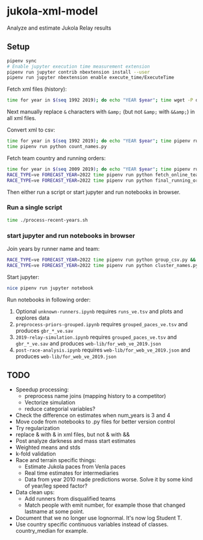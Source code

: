 # jukola-xml-model
Analyze and estimate Jukola Relay results

## Setup
```bash
pipenv sync
# Enable jupyter execution time measurement extension
pipenv run jupyter contrib nbextension install --user
pipenv run jupyter nbextension enable execute_time/ExecuteTime
```

Fetch xml files (history):

```bash
time for year in $(seq 1992 2019); do echo "YEAR $year"; time wget -P data https://results.jukola.com/tulokset/results_j${year}_ju.xml; done
```
Next manually replace `&` characters with `&amp;` (but not `&amp;` with `&&amp;`) in all xml files.

Convert xml to csv:

```bash
time for year in $(seq 1992 2019); do echo "YEAR $year"; time pipenv run python result_xml_to_csv.py $year ve && head data/results_with_dist_j${year}_ve.tsv; done
time pipenv run python count_names.py
```

Fetch team country and running orders:

```bash
time for year in $(seq 2009 2019); do echo "YEAR $year"; time pipenv run python fetch_team_countries.py ${year} && wc data/team_countries_j${year}_ju.tsv; done
RACE_TYPE=ve FORECAST_YEAR=2022 time pipenv run python fetch_online_team_countries.py && RACE_TYPE=ju FORECAST_YEAR=2022 time pipenv run python fetch_online_team_countries.py 
RACE_TYPE=ve FORECAST_YEAR=2022 time pipenv run python final_running_order.py && RACE_TYPE=ju FORECAST_YEAR=2022 time pipenv run python final_running_order.py  # Post race running order from results
```

Then either run a script or start jupyter and run notebooks in browser.

### Run a single script 
```bash
time ./process-recent-years.sh
```

### start jupyter and run notebooks in browser
Join years by runner name and team:

```bash
RACE_TYPE=ve FORECAST_YEAR=2022 time pipenv run python group_csv.py && RACE_TYPE=ju FORECAST_YEAR=2022 time pipenv run python group_csv.py
RACE_TYPE=ve FORECAST_YEAR=2022 time pipenv run python cluster_names.py && RACE_TYPE=ju FORECAST_YEAR=2022 time pipenv run python cluster_names.py
```


Start jupyter:
```bash
nice pipenv run jupyter notebook
```

Run notebooks in following order:
1. Optional `unknown-runners.ipynb` requires `runs_ve.tsv` and plots and explores data
1. `preprocess-priors-grouped.ipynb` requires `grouped_paces_ve.tsv` and produces `gbr_*_ve.sav`
1. `2019-relay-simulation.ipynb` requires `grouped_paces_ve.tsv` and `gbr_*_ve.sav` and produces `web-lib/for_web_ve_2019.json` 
1. `post-race-analysis.ipynb` requires `web-lib/for_web_ve_2019.json` and produces `web-lib/for_web_ve_2019.json`


## TODO

* Speedup processing:
  * preprocess name joins (mapping history to a competitor)
  * Vectorize simulation
  * reduce categorial variables?
* Check the difference on estimates when num_years is 3 and 4 
* Move code from notebooks to .py files for better version control
* Try regularization
* replace & with &amp; in xml files, but not &amp; with &&amp;
* Post analyze darkness and mass start estimates
* Weighted means and stds
* k-fold validation
* Race and terrain specific things:
  * Estimate Jukola paces from Venla paces
  * Real time estimates for intermediaries
  * Data from year 2010 made predictions worse. Solve it by some kind of year/leg speed factor?
* Data clean ups:
  * Add runners from disqualified teams
  * Match people with emit number, for example those that changed lastname at some point.
* Document that we no longer use lognormal. It's now log Student T. 
* Use country specific continuous variables instead of classes. country_median for example. 
    